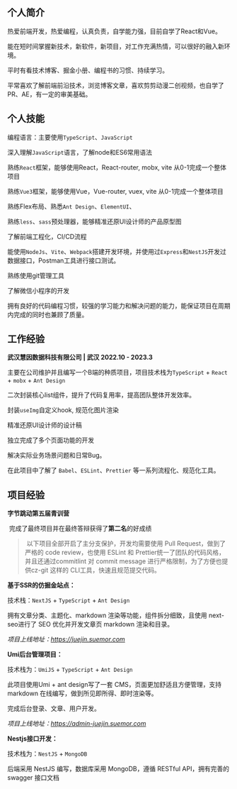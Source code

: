 ## 个人简介

热爱前端开发，热爱编程，认真负责，自学能力强，目前自学了React和Vue。

能在短时间掌握新技术，新软件，新项目，对工作充满热情，可以很好的融入新环境。

平时有看技术博客、掘金小册、编程书的习惯、持续学习。

平常喜欢了解前端前沿技术，浏览博客文章，喜欢剪剪动漫二创视频，也自学了PR、AE，有一定的审美基础。

## 个人技能

编程语言：主要使用`TypeScript`、`JavaScript`

深入理解`JavaScript`语言，了解node和ES6常用语法

熟练`React`框架，能够使用React，React-router, mobx,  vite 从0-1完成一个整体项目

熟练`Vue3`框架，能够使用Vue，Vue-router, vuex,  vite 从0-1完成一个整体项目

熟练Flex布局、熟悉`Ant Design`、`ElementUI`、

熟练`less`、`sass`预处理器，能够精准还原UI设计师的产品原型图

了解前端工程化，CI/CD流程

能使用`NodeJs`、`Vite`、`Webpack`搭建开发环境，并使用过`Express`和`NestJS`开发过数据接口，Postman工具进行接口测试。

熟练使用git管理工具

了解微信小程序的开发

拥有良好的代码编程习惯，较强的学习能力和解决问题的能力，能保证项目在周期内完成的同时也兼顾了质量。



## 工作经验

**武汉慧因数据科技有限公司 | 武汉        2022.10 - 2023.3** 

主要在公司维护并且编写一个B端的种质项目，项目技术栈为`TypeScript` + `React` + `mobx` + `Ant Design`

二次封装核心list组件，提升了代码复用率，提高团队整体开发效率。

封装`useImg`自定义hook, 规范化图片渲染

精准还原UI设计师的设计稿

独立完成了多个页面功能的开发

解决实际业务场景问题和日常Bug。

在此项目中了解了 `Babel`、`ESLint`、`Prettier` 等一系列流程化、规范化工具。



## 项目经验

**字节跳动第五届青训营**

​    完成了最终项目并在最终答辩获得了**第二名**的好成绩

> ​    以下项目全部开启了主分支保护，开发均需要使用 Pull Request，做到了严格的 code review，也使用 ESLint 和 Prettier统一了团队的代码风格，并且还通过commitlint 对 commit message 进行严格限制，为了方便也提供cz-git 这样的 CLI工具，快速且规范提交代码。



   **基于SSR的仿掘金站点：**

技术栈：`NextJS` + `TypeScript` + `Ant Design`

拥有文章分类、主题化、markdown 渲染等功能，组件拆分细致，且使用 next-seo进行了 SEO 优化并开发文章页 markdown 渲染和目录。

*项目上线地址：https://juejin.suemor.com*



  **Umi后台管理项目：**

技术栈为：`UmiJS` + `TypeScript` + `Ant Design`

此项目使用Umi + ant design写了一套 CMS，页面更加舒适且方便管理，支持 markdown 在线编写，做到所见即所得、即时渲染等。

完成后台登录、文章、用户开发。

*项目上线地址：https://admin-juejin.suemor.com*



  **Nestjs接口开发：**

技术栈为：`NestJS` + `MongoDB`

后端采用 NestJS 编写，数据库采用 MongoDB，遵循 RESTful API，拥有完善的 swagger 接口文档